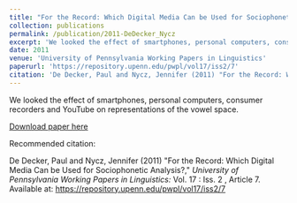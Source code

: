 ```yaml
---
title: "For the Record: Which Digital Media Can be Used for Sociophonetic Analysis?"
collection: publications
permalink: /publication/2011-DeDecker_Nycz
excerpt: 'We looked the effect of smartphones, personal computers, consumer recorders and YouTube on representations of the vowel space.'
date: 2011
venue: 'University of Pennsylvania Working Papers in Linguistics'
paperurl: 'https://repository.upenn.edu/pwpl/vol17/iss2/7'
citation: 'De Decker, Paul and Nycz, Jennifer (2011) "For the Record: Which Digital Media Can be Used for Sociophonetic Analysis?," <i>University of Pennsylvania Working Papers in Linguistics:</i> Vol. 17 : Iss. 2 , Article 7.'
---
```

We looked the effect of smartphones, personal computers, consumer recorders and YouTube on representations of the vowel space.

[Download paper here](https://repository.upenn.edu/pwpl/vol17/iss2/7)

Recommended citation:

De Decker, Paul and Nycz, Jennifer (2011) "For the Record: Which Digital Media Can be Used for Sociophonetic Analysis?," <i>University of Pennsylvania Working Papers in Linguistics:</i> Vol. 17 : Iss. 2 , Article 7.
Available at: https://repository.upenn.edu/pwpl/vol17/iss2/7
